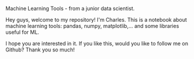 Machine Learning Tools - from a junior data scientist.

Hey guys, welcome to my repository! I'm Charles. This is a notebook about machine learning tools: pandas, numpy, matplotlib,... and some libraries useful for ML.

I hope you are interested in it. If you like this, would you like to follow me on Github? Thank you so much! 
